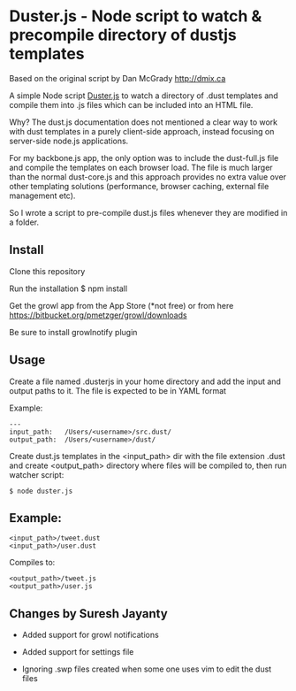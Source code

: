 Duster.js - Node script to watch & precompile directory of dustjs templates
==============

Based on the original script by Dan McGrady http://dmix.ca

A simple Node script <a href="#">Duster.js</a> to watch a directory of .dust templates and compile them into .js files which can be included into an HTML file.

Why? The dust.js documentation does not mentioned a clear way to work with dust templates in a purely client-side approach, instead focusing on server-side node.js applications.

For my backbone.js app, the only option was to include the dust-full.js file and compile the templates on each browser load. The file is much larger than the normal dust-core.js and this approach provides no extra value over other templating solutions (performance, browser caching, external file management etc).

So I wrote a script to pre-compile dust.js files whenever they are modified in a folder.

## Install
Clone this repository

Run the installation 
    $ npm install

Get the growl app from the App Store (*not free) or from here https://bitbucket.org/pmetzger/growl/downloads

Be sure to install growlnotify plugin

## Usage
Create a file named .dusterjs in your home directory and add the input and output paths to it. The file is expected to be in YAML format

Example: 

    ---
    input_path:   /Users/<username>/src.dust/
    output_path:  /Users/<username>/dust/

Create dust.js templates in the <input_path> dir with the file extension .dust and create <output_path> directory where files will be compiled to, then run watcher script:

    $ node duster.js

## Example:
    <input_path>/tweet.dust
    <input_path>/user.dust

Compiles to:

    <output_path>/tweet.js
    <output_path>/user.js

## Changes by Suresh Jayanty

* Added support for growl notifications

* Added support for settings file

* Ignoring .swp files created when some one uses vim to edit the dust files
